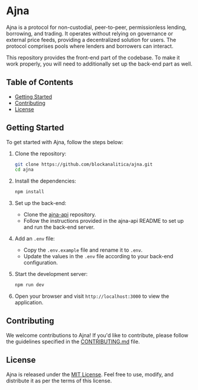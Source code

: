 
# Ajna

Ajna is a protocol for non-custodial, peer-to-peer, permissionless lending, borrowing, and trading. It operates without relying on governance or external price feeds, providing a decentralized solution for users. The protocol comprises pools where lenders and borrowers can interact.

This repository provides the front-end part of the codebase. To make it work properly, you will need to additionally set up the back-end part as well.

## Table of Contents

- [Getting Started](#getting-started)
- [Contributing](#contributing)
- [License](#license)

## Getting Started

To get started with Ajna, follow the steps below:

1. Clone the repository:
   ```bash
   git clone https://github.com/blockanalitica/ajna.git
   cd ajna
   ```

2. Install the dependencies:
   ```bash
   npm install
   ```

3. Set up the back-end:
   - Clone the [ajna-api](https://github.com/blockanalitica/ajna-api) repository.
   - Follow the instructions provided in the ajna-api README to set up and run the back-end server.

4. Add an `.env` file:
   - Copy the `.env.example` file and rename it to `.env`.
   - Update the values in the `.env` file according to your back-end configuration.

5. Start the development server:
   ```bash
   npm run dev
   ```

6. Open your browser and visit `http://localhost:3000` to view the application.


## Contributing

We welcome contributions to Ajna! If you'd like to contribute, please follow the guidelines specified in the [CONTRIBUTING.md](CONTRIBUTING.md) file.

## License

Ajna is released under the [MIT License](LICENSE). Feel free to use, modify, and distribute it as per the terms of this license.